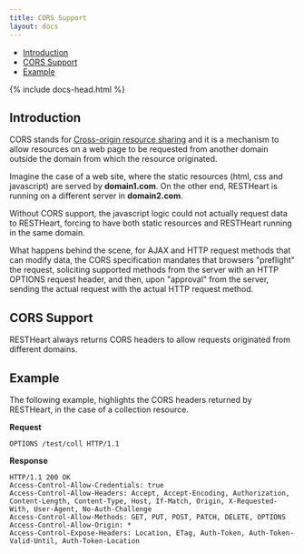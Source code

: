 ```yaml
---
title: CORS Support
layout: docs
---
```


<div markdown="1" class="d-none d-xl-block col-xl-2 order-last bd-toc">

* [Introduction](#introduction)
* [CORS Support](#cors-support)
* [Example](#example)

</div>
<div markdown="1" class="col-12 col-md-9 col-xl-8 py-md-3 bd-content pt-0">

{% include docs-head.html %}

## Introduction

CORS stands for [Cross-origin resource
sharing](https://en.wikipedia.org/wiki/Cross-origin_resource_sharing)
and it is a mechanism to allow resources on a web page to be requested
from another domain outside the domain from which the resource
originated.

Imagine the case of a web site, where the static resources (html, css
and javascript) are served by **domain1.com**. On the other end,
RESTHeart is running on a different server in **domain2.com**.

Without CORS support, the javascript logic could not actually request
data to RESTHeart, forcing to have both static resources and RESTHeart
running in the same domain.

What happens behind the scene, for AJAX and HTTP request methods that
can modify data, the CORS specification mandates that browsers
"preflight" the request, soliciting supported methods from the server
with an HTTP OPTIONS request header, and then, upon "approval" from the
server, sending the actual request with the actual HTTP request method. 

## CORS Support

RESTHeart always returns CORS headers to allow requests originated
from different domains.

## Example

The following example, highlights the CORS headers returned by
RESTHeart, in the case of a collection resource.

**Request**


```
OPTIONS /test/coll HTTP/1.1
```

**Response**


```
HTTP/1.1 200 OK
Access-Control-Allow-Credentials: true
Access-Control-Allow-Headers: Accept, Accept-Encoding, Authorization, Content-Length, Content-Type, Host, If-Match, Origin, X-Requested-With, User-Agent, No-Auth-Challenge
Access-Control-Allow-Methods: GET, PUT, POST, PATCH, DELETE, OPTIONS
Access-Control-Allow-Origin: *
Access-Control-Expose-Headers: Location, ETag, Auth-Token, Auth-Token-Valid-Until, Auth-Token-Location
```

</div>
